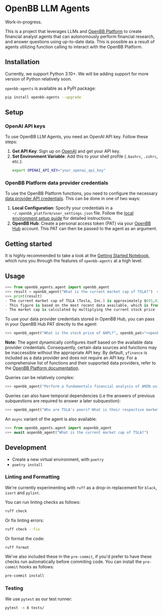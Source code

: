 # OpenBB LLM Agents
Work-in-progress.

This is a project that leverages LLMs and [OpenBB Platform](https://github.com/OpenBB-finance/OpenBBTerminal/tree/develop/openbb_platform) to create financial
analyst agents that can autonomously perform financial research, and answer
questions using up-to-date data. This is possible as a result of agents
utilizing function calling to interact with the OpenBB Platform.


## Installation
Currently, we support Python 3.10+. We will be adding support for more version of Python relatively soon.

`openbb-agents` is available as a PyPI package:

``` sh
pip install openbb-agents --upgrade
```

## Setup
### OpenAI API keys

To use OpenBB LLM Agents, you need an OpenAI API key. Follow these steps:

1. **Get API Key**: Sign up on [OpenAI](https://www.openai.com/) and get your API key.
2. **Set Environment Variable**: Add this to your shell profile (`.bashrc`, `.zshrc`, etc.):
    ```sh
    export OPENAI_API_KEY="your_openai_api_key"
    ```

### OpenBB Platform data provider credentials
To use the OpenBB Platform functions, you need to configure the necessary [data provider API credentials](https://docs.openbb.co/platform/usage/api_keys). This can be done in one of two ways:

1. **Local Configuration**: Specify your credentials in a `~/.openbb_platform/user_settings.json` file. Follow the [local environment setup guide](https://docs.openbb.co/platform/usage/api_keys#local-environment) for detailed instructions.
2. **OpenBB Hub**: Create a personal access token (PAT) via your [OpenBB Hub](https://my.openbb.co/) account. This PAT can then be passed to the agent as an argument.

## Getting started
It is highly recommended to take a look at the [Getting Started Notebook](https://github.com/OpenBB-finance/openbb-agents/blob/main/getting_started.ipynb), which runs you through the features of `openbb-agents` at a high level.

## Usage

``` python
>>> from openbb_agents.agent import openbb_agent
>>> result = openbb_agent("What is the current market cap of TSLA?")  # Will print some logs to show you progress
>>> print(result)
- The current market cap of TSLA (Tesla, Inc.) is approximately $695,833,798,800.00.
- This figure is based on the most recent data available, which is from January 15, 2024.
- The market cap is calculated by multiplying the current stock price ($218.89) by the number of outstanding shares (3,178,920,000).
```

To use your data provider credentials stored in OpenBB Hub, you can pass in your OpenBB Hub PAT directly to the agent:

``` python
>>> openbb_agent("What is the stock price of AAPL?", openbb_pat="<openbb-hub-pat>")
```

**Note:** The agent dynamically configures itself based on the available data provider credentials. Consequently, certain data sources and functions may be inaccessible without the appropriate API key. By default, `yfinance` is included as a data provider and does not require an API key. For a comprehensive list of functions and their supported data providers, refer to the [OpenBB Platform documentation](https://docs.openbb.co/platform/reference).

Queries can be relatively complex:

```python
>>> openbb_agent("Perform a fundamentals financial analysis of AMZN using the most recently available data. What do you find that's interesting?")
```

Queries can also have temporal dependencies (i.e the answers of previous subquestions are required to answer a later subquestion):

``` python
>>> openbb_agent("Who are TSLA's peers? What is their respective market cap? Return the results in _descending_ order of market cap.")
```

An `async` variant of the agent is also available:

``` python
>>> from openbb_agents.agent import aopenbb_agent
>>> await aopenbb_agent("What is the current market cap of TSLA?")
```


## Development
- Create a new virtual environment, with `poetry `
- `poetry install`

### Linting and Formatting
We're currently experimenting with `ruff` as a drop-in replacement for `black`, `isort` and `pylint`.

You can run linting checks as follows:

``` sh
ruff check
```

Or fix linting errors:

``` sh
ruff check --fix
```

Or format the code:

``` sh
ruff format
```

We've also included these in the `pre-commit`, if you'd prefer to have these checks run automatically before commiting code. 
You can install the `pre-commit` hooks as follows:

``` sh
pre-commit install
```

### Testing
We use `pytest` as our test runner:
``` sh
pytest -n 8 tests/
```

